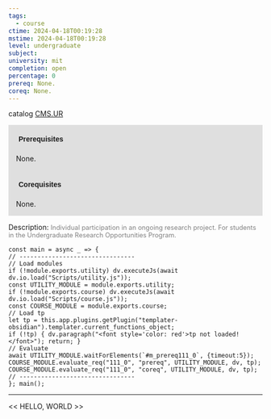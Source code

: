 ```yaml
---
tags:
  - course
ctime: 2024-04-18T00:19:28
mstime: 2024-04-18T00:19:28
level: undergraduate
subject: 
university: mit
completion: open
percentage: 0
prereq: None.
coreq: None.
---
```


catalog [CMS.UR](http://student.mit.edu/catalog/mCMSa.html#CMS.UR)

<span style="display: block; padding: 15px; background-color: rgb(100, 100, 100, 0.2);"><font id="m_prereq111_0" style="display: block; font-family: Arial, sans-serif; font-weight: bold; padding: 5px">Prerequisites</font><br><span id="prereq111_0">None.</span></span>
<span style="display: block; padding: 15px; background-color: rgb(100, 100, 100, 0.2);"><font id="m_coreq111_0" style="display: block; font-family: Arial, sans-serif; font-weight: bold; padding: 5px">Corequisites</font><br><span id="coreq111_0">None.</span></span>

<font style="">Description:</font>
<font style="color: grey; font-size: 0.8rem;">Individual participation in an ongoing research project. For students in the Undergraduate Research Opportunities Program.</font>

```dataviewjs
const main = async _ => {
// --------------------------------
// Load modules
if (!module.exports.utility) dv.executeJs(await dv.io.load("Scripts/utility.js"));
const UTILITY_MODULE = module.exports.utility;
if (!module.exports.course) dv.executeJs(await dv.io.load("Scripts/course.js"));
const COURSE_MODULE = module.exports.course;
// Load tp
let tp = this.app.plugins.getPlugin("templater-obsidian").templater.current_functions_object;
if (!tp) { dv.paragraph("<font style='color: red'>tp not loaded!</font>"); return; }
// Evaluate
await UTILITY_MODULE.waitForElements(`#m_prereq111_0`, {timeout:5});
COURSE_MODULE.evaluate_req("111_0", "prereq", UTILITY_MODULE, dv, tp);
COURSE_MODULE.evaluate_req("111_0", "coreq", UTILITY_MODULE, dv, tp);
// --------------------------------
}; main();
```

---

<< HELLO, WORLD >>
